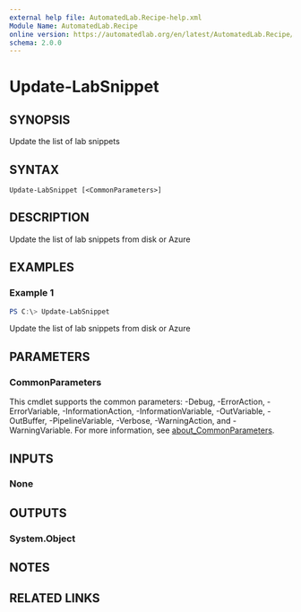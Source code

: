 ```yaml
---
external help file: AutomatedLab.Recipe-help.xml
Module Name: AutomatedLab.Recipe
online version: https://automatedlab.org/en/latest/AutomatedLab.Recipe/en-us/Update-LabSnippet
schema: 2.0.0
---
```


# Update-LabSnippet

## SYNOPSIS
Update the list of lab snippets

## SYNTAX

```
Update-LabSnippet [<CommonParameters>]
```

## DESCRIPTION
Update the list of lab snippets from disk or Azure

## EXAMPLES

### Example 1
```powershell
PS C:\> Update-LabSnippet
```

Update the list of lab snippets from disk or Azure

## PARAMETERS

### CommonParameters
This cmdlet supports the common parameters: -Debug, -ErrorAction, -ErrorVariable, -InformationAction, -InformationVariable, -OutVariable, -OutBuffer, -PipelineVariable, -Verbose, -WarningAction, and -WarningVariable. For more information, see [about_CommonParameters](http://go.microsoft.com/fwlink/?LinkID=113216).

## INPUTS

### None

## OUTPUTS

### System.Object
## NOTES

## RELATED LINKS

